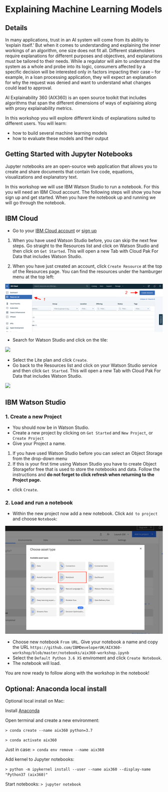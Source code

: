 # Explaining Machine Learning Models

## Details 
In many applications, trust in an AI system will come from its ability to ‘explain itself.’ But when it comes to understanding and explaining the inner workings of an algorithm, one size does not fit all. Different stakeholders require explanations for different purposes and objectives, and explanations must be tailored to their needs. While a regulator will aim to understand the system as a whole and probe into its logic, consumers affected by a specific decision will be interested only in factors impacting their case – for example, in a loan processing application, they will expect an explanation for why the request was denied and want to understand what changes could lead to approval.

AI Explainability 360 (AIX360) is an open source toolkit that includes algorithms that span the different dimensions of ways of explaining along with proxy explainability metrics.

In this workshop you will explore different kinds of explanations suited to different users. You will learn:

- how to build several machine learning models
- how to evaluate these models and their output

## Getting Started with Jupyter Notebooks

Jupyter notebooks are an open-source web application that allows you to create and share documents that contain live code, equations, visualizations and explanatory text.

In this workshop we will use IBM Watson Studio to run a notebook. For this you will need an IBM Cloud account. The following steps will show you how sign up and get started. When you have the notebook up and running we will go through the notebook.

## IBM Cloud

- Go to your [IBM Cloud account](http://ibm.biz/explainai_mg) or [sign up](http://ibm.biz/explainai_mg)

1. When you have used Watson Studio before, you can skip the next few steps. Go straight to the Resources list and click on Watson Studio and then click on `Get Started`. This will open a new Tab with Cloud Pak For Data that includes Watson Studio.

2. When you have just created an account, click `Create Resource` at the top of the Resources page. You can find the resources under the hamburger menu at the top left:

  ![](https://github.com/IBMDeveloperUK/python-geopandas-workshop/blob/master/images/Create_resource.png)

  - Search for Watson Studio and click on the tile:

  ![](https://github.com/IBMDeveloperUK/jupyter-notebooks-101/blob/master/images/studio.png)

  - Select the Lite plan and click `Create`.
  - Go back to the Resources list and click on your Watson Studio service and then click `Get Started`. This will open a new Tab with Cloud Pak For Data that includes Watson Studio.

  ![](https://github.com/IBMDeveloperUK/jupyter-notebooks-101/blob/master/images/launch.png)

## IBM Watson Studio

### 1. Create a new Project

- You should now be in Watson Studio.
- Create a new project by clicking on `Get Started` and `New Project`, or `Create Project`
- Give your Project a name.
1. If you have used Watson Studio before you can select an Object Storage from the drop-down menu
2. If this is your first time using Watson Studio you have to create Object Storagefor free that is used to store the notebooks and data. Follow the instructions and **do not forget to click refresh when returning to the Project page.**
- click `Create`.  


### 2. Load and run a notebook

- Within the new project now add a new notebook. Click `Add to project` and choose `Notebook`:

![](https://github.com/IBMDeveloperUK/python-geopandas-workshop/blob/master/images/notebook.png)

- Choose new notebook `From URL`. Give your notebook a name and copy the URL `https://github.com/IBMDeveloperUK/AIX360-workshop/blob/master/notebooks/aix360-workshop.ipynb`
- Select the `Default Python 3.6 XS` enviroment and click `Create Notebook`.
- The notebook will load.

You are now ready to follow along with the workshop in the notebook!

## Optional: Anaconda local install

Optional local install on Mac:

Install [Anaconda](https://docs.anaconda.com/anaconda/install/)

Open terminal and create a new environment:

`> conda create --name aix360 python=3.7`

`> conda activate aix360`

Just in case: `> conda env remove --name aix360`

Add kernel to Jupyter notebooks:

`> python -m ipykernel install --user --name aix360 --display-name "Python37 (aix360)"`

Start notebooks: 
`> jupyter notebook`
